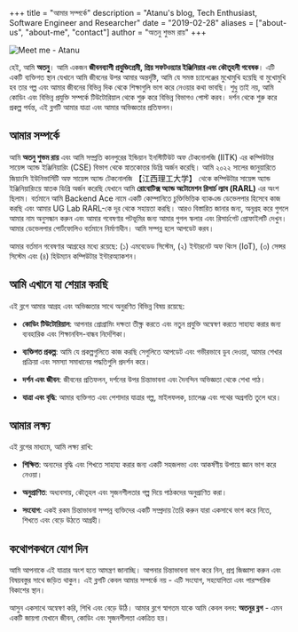 +++
title = "আমার সম্পর্কে"
description = "Atanu's blog, Tech Enthusiast, Software Engineer and Researcher"
date = "2019-02-28"
aliases = ["about-us", "about-me", "contact"]
author = "অতনু শুভম রায়"
+++

![Meet me - Atanu](../images/atanu-shuvam-roy.JPG)

হেই, আমি **অতনু**। আমি একজন **জীবনব্যাপী প্রযুক্তিপ্রেমী, প্রিয় সফটওয়্যার ইঞ্জিনিয়ার এবং কৌতূহলী গবেষক**। এটি একটি ব্যক্তিগত স্থান যেখানে আমি জীবনের উপর আমার অন্তর্দৃষ্টি, আমি যে সমস্ত চ্যালেঞ্জের মুখোমুখি হয়েছি বা মুখোমুখি হব তার গল্প এবং আমার জীবনের বিভিন্ন দিক থেকে শিক্ষাগুলি ভাগ করে নেওয়ার কথা ভাবছি। শুধু তাই নয়, আমি কোডিং এবং বিভিন্ন প্রযুক্তি সম্পর্কে টিউটোরিয়াল থেকে শুরু করে বিভিন্ন বিভাগও পোস্ট করব। দর্শন থেকে শুরু করে প্রকল্প পর্যন্ত, এই ব্লগটি আমার যাত্রা এবং আমার অভিজ্ঞতার প্রতিফলন।

## আমার সম্পর্কে

আমি **অতনু শুভম রায়** এবং আমি সম্প্রতি কানপুরের ইন্ডিয়ান ইনস্টিটিউট অফ টেকনোলজি (IITK) এর কম্পিউটার সায়েন্স অ্যান্ড ইঞ্জিনিয়ারিং (CSE) বিভাগ থেকে স্নাতকোত্তর ডিগ্রি অর্জন করেছি। আমি ২০২২ সালের জানুয়ারিতে জিয়াংসি ইউনিভার্সিটি অফ সায়েন্স অ্যান্ড টেকনোলজি 【江西理工大学】 থেকে কম্পিউটার সায়েন্স অ্যান্ড ইঞ্জিনিয়ারিংয়ে স্নাতক ডিগ্রি অর্জন করেছি যেখানে আমি **রোবোটিক্স অ্যান্ড অটোমেশন রিসার্চ ল্যাব (RARL)** এর অংশ ছিলাম। বর্তমানে আমি Backend Ace নামে একটি কোম্পানিতে চুক্তিভিত্তিক ব্যাকএন্ড ডেভেলপার হিসেবে কাজ করছি এবং আমার UG Lab RARL-কে দূর থেকে সহায়তা করছি। আরও বিস্তারিত জানার জন্য, অনুগ্রহ করে গুগলে আমার নাম অনুসন্ধান করুন এবং আমার গবেষণার পটভূমির জন্য আমার গুগল স্কলার এবং রিসার্চগেট প্রোফাইলটি দেখুন। আমার ডেভেলপার পোর্টফোলিও বর্তমানে নির্মাণাধীন। আমি সম্পন্ন হলে আপডেট করব।

আমার বর্তমান গবেষণার আগ্রহের মধ্যে রয়েছে: (১) এমবেডেড সিস্টেম, (২) ইন্টারনেট অফ থিংস (IoT), (৩) সেন্সর সিস্টেম এবং (৪) হিউম্যান কম্পিউটার ইন্টারঅ্যাকশন।

## আমি এখানে যা শেয়ার করছি

এই ব্লগে আমার আগ্রহ এবং অভিজ্ঞতার সাথে অনুরণিত বিভিন্ন বিষয় রয়েছে:

- **কোডিং টিউটোরিয়াল**: আপনার প্রোগ্রামিং দক্ষতা তীক্ষ্ণ করতে এবং নতুন প্রযুক্তি অন্বেষণ করতে সাহায্য করার জন্য ব্যবহারিক এবং শিক্ষানবিস-বান্ধব নির্দেশিকা।
- **ব্যক্তিগত প্রকল্প**: আমি যে প্রকল্পগুলিতে কাজ করছি সেগুলিতে আপডেট এবং গভীরভাবে ডুব দেওয়া, আমার শেখার প্রক্রিয়া এবং সমস্যা সমাধানের পদ্ধতিগুলি প্রদর্শন করে।
- **দর্শন এবং জীবন**: জীবনের প্রতিফলন, দর্শনের উপর চিন্তাভাবনা এবং দৈনন্দিন অভিজ্ঞতা থেকে শেখা পাঠ।

- **যাত্রা এবং বৃদ্ধি**: আমার ব্যক্তিগত এবং পেশাদার যাত্রার গল্প, মাইলফলক, চ্যালেঞ্জ এবং পথের অগ্রগতি তুলে ধরে।

## আমার লক্ষ্য

এই ব্লগের মাধ্যমে, আমি লক্ষ্য রাখি:

- **শিক্ষিত**: অন্যদের বৃদ্ধি এবং শিখতে সাহায্য করার জন্য একটি সহজলভ্য এবং আকর্ষণীয় উপায়ে জ্ঞান ভাগ করে নেওয়া।

- **অনুপ্রাণিত**: অধ্যবসায়, কৌতূহল এবং সৃজনশীলতার গল্প দিয়ে পাঠকদের অনুপ্রাণিত করা।
- **সংযোগ**: একই রকম চিন্তাভাবনা সম্পন্ন ব্যক্তিদের একটি সম্প্রদায় তৈরি করুন যারা একসাথে ভাগ করে নিতে, শিখতে এবং বেড়ে উঠতে আগ্রহী।

## কথোপকথনে যোগ দিন

আমি আপনাকে এই যাত্রার অংশ হতে আমন্ত্রণ জানাচ্ছি। আপনার চিন্তাভাবনা ভাগ করে নিন, প্রশ্ন জিজ্ঞাসা করুন এবং বিষয়বস্তুর সাথে জড়িত থাকুন। এই ব্লগটি কেবল আমার সম্পর্কে নয় - এটি সংযোগ, সহযোগিতা এবং পারস্পরিক বিকাশের স্থান।

আসুন একসাথে অন্বেষণ করি, শিখি এবং বেড়ে উঠি। আমার ব্লগে স্বাগতম যাকে আমি কেবল বলব: **অতনুর ব্লগ** - এমন একটি জায়গা যেখানে জীবন, কোডিং এবং সৃজনশীলতা একত্রিত হয়।